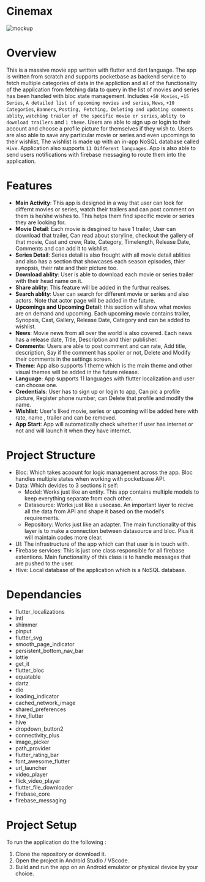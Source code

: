 # Cinemax
![mockup](assets/mockup.png)

# Overview 
This is a massive movie app written with flutter and dart language. The app is written from scratch and supports pocketbase as backend service to fetch multiple categories of data in the appliction and all of the functionality of the application from fetching data to query in the list of movies and series has been handled with bloc state management. Includes `+50 Movies`, `+15 Series`, `A detailed list of upcoming movies and series`, `News`, `+10 Categories`, `Banners`, `Posting, Fetching, Deleting and updating comments ablity`, `watching trailer of the specific movie or series`, `ablity to download trailers` and `1 theme`. Users are able to sign up or login to their account and choose a profile picture for themselves if they wish to. Users are also able to save any particular movie or series and even upcomings to their wishlist, The wishlist is made up with an in-app NoSQL database called `Hive`. Application also supports `11 Different languages`. App is also able to send users notifications with firebase messaging to route them into the application.

# Features

- **Main Activity**: This app is designed in a way that user can look for differnt movies or series, watch their trailers and can post comment on them is he/she wishes to. This helps them find specific movie or series they are looking for.
- **Movie Detail**: Each movie is desgined to have 1 trailer, User can download that trailer, Can read about storyline, checkout the gallery of that movie, Cast and crew, Rate, Category, Timelength, Release Date, Comments and can add it to wishlist.
- **Series Detail**: Series detail is also frought with all movie detail ablities and also has a section that showcases each season episodes, thier synopsis, their rate and their picture too.
- **Download ablity**: User is able to download each movie or series trailer with their head name on it.
- **Share ablity**: This feature will be added in the furthur realses.
- **Search ablity**: User can search for different movie or series and also actors. Note that actor page will be added in the future.
- **Upcomings and Upcoming Detail**: this section will show what movies are on demand and upcoming. Each upcoming movie contains trailer, Synopsis, Cast, Gallery, Release Date, Category and can be added to wishlist.
- **News**: Movie news from all over the world is also covered. Each news has a release date, Title, Description and thier publisher.
- **Comments**: Users are able to post comment and can rate, Add title, description, Say if the comment has spoiler or not, Delete and Modify their comments in the settings screen.
- **Theme**: App also supports 1 theme which is the main theme and other visual themes will be added in the future release.
- **Language**: App supports 11 languages with flutter localization and user can choose one.
- **Credentials**: User has to sign up or login to app, Can pic a profile picture, Register phone number, can Delete that profile and modify the name.
- **Wishlist**: User's liked movie, series or upcoming will be added here with rate, name , trailer and can be removed.
- **App Start**: App will automatically check whether if user has internet or not and will launch it when they have internet.

# Project Structure

- Bloc: Which takes acoount for logic management across the app. Bloc handles multiple states when working with pocketbase API.
- Data: Which devides to 3 sections it self:
   - Model: Works just like an entity. This app contains multiple models to keep everything separate from each other.
   - Datasource: Works just like a usecase. An important layer to recive all the data from API and shape it based on the model's requirements.
   - Repository: Works just like an adapter. The main functionality of this layer is to make a connection between datasource and bloc. Plus it will maintain codes more clear.
- UI: The infrastructure of the app which can that user is in touch with.
- Firebase services: This is just one class responsible for all firebase extentions. Main functionality of this class is to handle messages that are pushed to the user.
- Hive: Local database of the application which is a NoSQL database.

# Dependancies
  - flutter_localizations
  - intl
  - shimmer
  - pinput
  - flutter_svg
  - smooth_page_indicator
  - persistent_bottom_nav_bar
  - lottie
  - get_it
  - flutter_bloc
  - equatable
  - dartz
  - dio
  - loading_indicator
  - cached_network_image
  - shared_preferences
  - hive_flutter
  - hive
  - dropdown_button2
  - connectivity_plus
  - image_picker
  - path_provider
  - flutter_rating_bar
  - font_awesome_flutter
  - url_launcher
  - video_player
  - flick_video_player
  - flutter_file_downloader
  - firebase_core
  - firebase_messaging

# Project Setup
To run the application do the following :

 1. Clone the repository or download it.
 2. Open the project in Android Studio / VScode.
 3. Build and run the app on an Android emulator or physical device by your choice.
